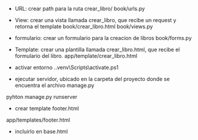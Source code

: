 * URL: crear path para la ruta crear_libro/
book/urls.py


* View: crear una vista llamada crear_libro, que recibe un request y retorna el template book/crear_libro.html
book/views.py


* formulario: crear un formulario para la creacion de libros
book/forms.py

* Template: crear una plantilla llamada crear_libro.html, que recibe el formulario del libro.
app/template/crear_libro.html

* activar entorno
.\.venv\Scripts\activate.ps1

* ejecutar servidor, ubicado en la carpeta del proyecto donde se encuentra el archivo manage.py

pyhton manage.py runserver

* crear template footer.html

app/templates/footer.html

* incluirlo en base.html